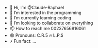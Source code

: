 - 👋 Hi, I’m @Claude-Raphael
- 👀 I’m interested in the programming 
- 🌱 I’m currently learning coding 
- 💞️ I’m looking to collaborate on everything 
- 📫 How to reach me 00237656816061
- 😄 Pronouns: C.R.5 🔥 L.P.S 
- ⚡ Fun fact: ...

<!---
Claude-Raphael/Claude-Raphael is a ✨ special ✨ repository because its `README.md` (this file) appears on your GitHub profile.
You can click the Preview link to take a look at your changes.
--->
